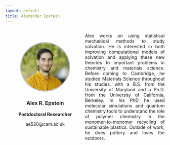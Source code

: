 ```yaml
---
layout: default
title: Alexander Epstein
---
```


<div style="display: grid; grid-template-columns: 1fr 1fr; gap: 0px; align-items: center;">

<div style="text-align: center;">
    <img src="/group/portraits/Alex.jpg" alt="Alexander Epstein" style="width: 60%; height: auto; border-radius: 50%;border: 3px solid #b8beca;" />
    <div style="margin-top: 20px;">
        <h3>Alex R. Epstein</h3>
        <p><b>Postdoctoral Researcher</b></p>
        <p>ae520@cam.ac.uk</p>
    </div>
</div>

<div>
    <p style="display: flex; align-items: center; text-align: justify;" >Alex works on using statistical mechanical methods to study solvation. He is interested in both improving computational models of solvation and applying these new theories to important problems in chemistry and materials science. Before coming to Cambridge, he studied Materials Science throughout his studies, with a B.S. from the University of Maryland and a Ph.D. from the University of California, Berkeley. In his PhD he used molecular simulations and quantum chemistry tools to understand the role of polymer chemistry in the monomer-to-monomer recycling of sustainable plastics. Outside of work, he does pottery and loves the outdoors.</p>
</div>
